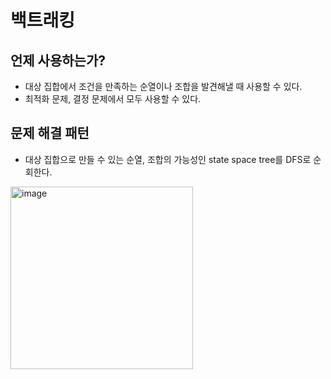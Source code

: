 # 백트래킹

## 언제 사용하는가?

- 대상 집합에서 조건을 만족하는 순열이나 조합을 발견해낼 때 사용할 수 있다.
- 최적화 문제, 결정 문제에서 모두 사용할 수 있다.

## 문제 해결 패턴

- 대상 집합으로 만들 수 있는 순열, 조합의 가능성인 state space tree를 DFS로 순회한다.

<img width="292" alt="image" src="https://user-images.githubusercontent.com/59442344/226506301-e2b59d78-b513-4375-b3dc-c77d336904b3.png">



